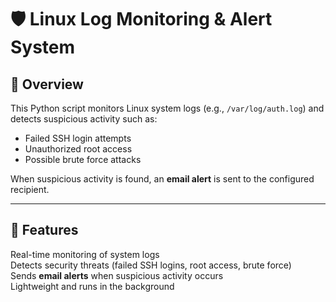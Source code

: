 # 🛡️ Linux Log Monitoring & Alert System  

## 📌 Overview  
This Python script monitors Linux system logs (e.g., `/var/log/auth.log`) and detects suspicious activity such as:  
- Failed SSH login attempts  
- Unauthorized root access  
- Possible brute force attacks  

When suspicious activity is found, an **email alert** is sent to the configured recipient.  

---

## 🚀 Features  
 Real-time monitoring of system logs  
 Detects security threats (failed SSH logins, root access, brute force)  
 Sends **email alerts** when suspicious activity occurs  
 Lightweight and runs in the background  

